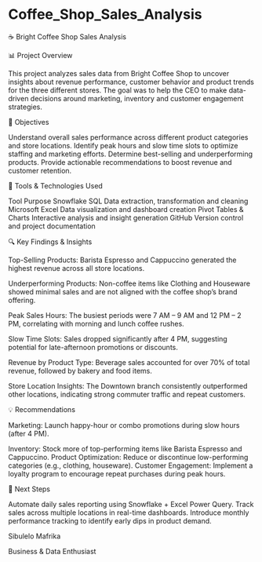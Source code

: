 # Coffee_Shop_Sales_Analysis

☕ Bright Coffee Shop Sales Analysis

📊 Project Overview

This project analyzes sales data from Bright Coffee Shop to uncover insights about revenue performance, customer behavior and product trends for the three different stores.
The goal was to help the CEO to make data-driven decisions around marketing, inventory and customer engagement strategies.

🧠 Objectives

Understand overall sales performance across different product categories and store locations.
Identify peak hours and slow time slots to optimize staffing and marketing efforts.
Determine best-selling and underperforming products.
Provide actionable recommendations to boost revenue and customer retention.

🧰 Tools & Technologies Used

Tool	Purpose
Snowflake SQL	Data extraction, transformation and cleaning
Microsoft Excel	Data visualization and dashboard creation
Pivot Tables & Charts	Interactive analysis and insight generation
GitHub	Version control and project documentation

🔍 Key Findings & Insights

Top-Selling Products:
Barista Espresso and Cappuccino generated the highest revenue across all store locations.

Underperforming Products:
Non-coffee items like Clothing and Houseware showed minimal sales and are not aligned with the coffee shop’s brand offering.

Peak Sales Hours:
The busiest periods were 7 AM – 9 AM and 12 PM – 2 PM, correlating with morning and lunch coffee rushes.

Slow Time Slots:
Sales dropped significantly after 4 PM, suggesting potential for late-afternoon promotions or discounts.

Revenue by Product Type:
Beverage sales accounted for over 70% of total revenue, followed by bakery and food items.

Store Location Insights:
The Downtown branch consistently outperformed other locations, indicating strong commuter traffic and repeat customers.

💡 Recommendations

Marketing: Launch happy-hour or combo promotions during slow hours (after 4 PM).

Inventory: Stock more of top-performing items like Barista Espresso and Cappuccino.
Product Optimization: Reduce or discontinue low-performing categories (e.g., clothing, houseware).
Customer Engagement: Implement a loyalty program to encourage repeat purchases during peak hours.

🚀 Next Steps

Automate daily sales reporting using Snowflake + Excel Power Query.
Track sales across multiple locations in real-time dashboards.
Introduce monthly performance tracking to identify early dips in product demand.

Sibulelo Mafrika

Business & Data Enthusiast 
